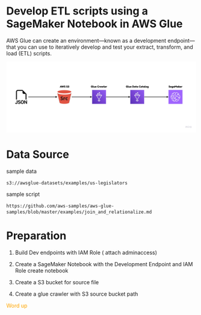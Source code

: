# Develop ETL scripts using a SageMaker Notebook in AWS Glue
AWS Glue can create an environment—known as a development endpoint—that you can use to iteratively develop and test your extract, transform, and load (ETL) scripts. 

![flow](flow.jpg)

# Data Source
sample data 
```
s3://awsglue-datasets/examples/us-legislators 
```
sample script
``` 
https://github.com/aws-samples/aws-glue-samples/blob/master/examples/join_and_relationalize.md 
```

# Preparation
1. Build Dev endpoints with IAM Role ( attach adminaccess)

2. Create a SageMaker Notebook with the Development Endpoint and IAM Role
create notebook 

3. Create a S3 bucket for source file 

4. Create a glue crawler with S3 source bucket path 


<span style="color:orange;">Word up</span>
